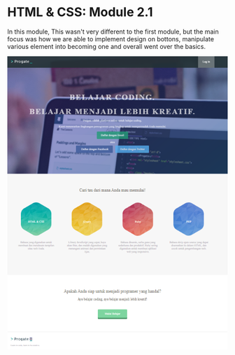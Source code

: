 # HTML & CSS: Module 2.1
In this module, This wasn't very different to the first module, but the main focus was how we are able to implement design on bottons, manipulate various element into becoming one and overall went over the basics.

![alt text](https://github.com/Astudent35/HTML-CSS/blob/main/Module2/module2.1/webpage.PNG?raw=true)
